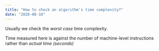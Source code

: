 ```yaml
---
title: "How to check an algorithm's time complexity?"
date: "2020-08-10"
---
```


Usually we check the *worst case* time complexity.

Time measured here is against the number of machine-level instructions rather than *actual time (seconds)*
